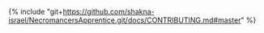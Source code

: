 {% include "git+https://github.com/shakna-israel/NecromancersApprentice.git/docs/CONTRIBUTING.md#master" %}
